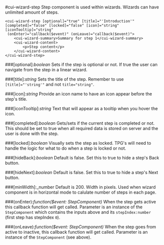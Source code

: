 [//]: # (title: Step)
[//]: # (category: Wizard)
[//]: # (icon: fa-magic)

#cui-wizard-step
Step component is used within wizards. Wizards can have unlimited amount of steps.

```
<cui-wizard-step [optional]="true" [title]="'Introduction'" [completed]="false" [locked]="false" [icon]="string" [iconTooltip]="string"
 (onEnter)="callback($event)" (onLeave)="callback($event)">
    <cui-wizard-summary>Summary for step 1</cui-wizard-summary>
    <cui-wizard-content>
        <p>Step content</p>
    </cui-wizard-content>
</cui-wizard-step>
```

###[optional]:_boolean_
Sets if the step is optional or not. If true the user can navigate from the step in a linear wizard.

###[title]:_string_
Sets the title of the step. Remember to use `[title]="'string'"` and not `title="string"`.

###[icon]:_string_
Provide an icon name to have an icon appear before the step's title.

###[iconTooltip]:_string_
Text that will appear as a tooltip when you hover the icon.

###[completed]:_boolean_
Gets/sets if the current step is completed or not. This should be set to true when all required data is 
stored on server and the user is done with the step.

###[locked]:_boolean_
Visually sets the step as locked. TPG's will need to handle the logic for what to do when a step is locked or not.

###[hideBack]:_boolean_
Default is false. Set this to true to hide a step's Back button.

###[hideNext]:_boolean_
Default is false. Set this to true to hide a step's Next button.

###[minWidth]:_number
Default is 200. Width in pixels. Used when wizard component is in horizontal mode to calulate number of steps in each page.

###(onEnter):_function($event: StepComponent)_
When the step gets active this callback function will get called. Parameter is an instance of the `StepComponent` which contains the inputs above and its `stepIndex:number` (first step has stepIndex `0`).

###(onLeave):_function($event: StepComponent)_
When the step goes from active to inactive, this callback function will get called. Parameter is an instance of the `StepComponent` (see above).
